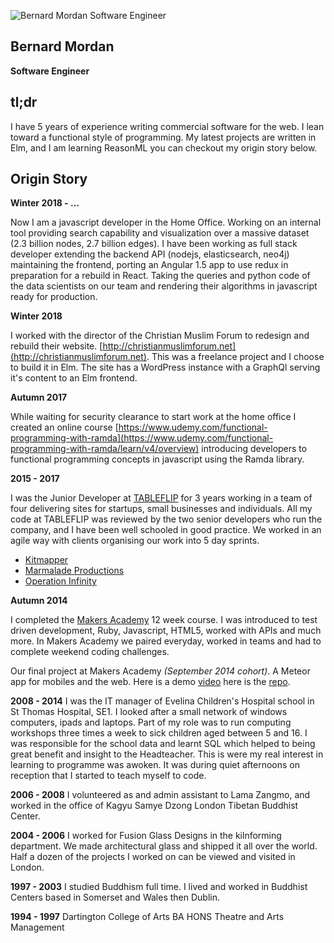 ![Bernard Mordan Software Engineer](https://avatars2.githubusercontent.com/u/4499581?s=460&v=4)

## Bernard Mordan
**Software Engineer** 

## tl;dr

I have 5 years of experience writing commercial software for the web. I lean toward a functional style of programming. My latest projects are written in Elm, and I am learning ReasonML you can checkout my origin story below.

## Origin Story

**Winter 2018 - ...**

Now I am a javascript developer in the Home Office. Working on an internal tool providing search capability and visualization over a massive dataset (2.3 billion nodes, 2.7 billion edges). I have been working as full stack developer extending the backend API (nodejs, elasticsearch, neo4j) maintaining the frontend, porting an Angular 1.5 app to use redux in preparation for a rebuild in React. Taking the queries and python code of the data scientists on our team and rendering their algorithms in javascript ready for production.

**Winter 2018**

I worked with the director of the Christian Muslim Forum to redesign and rebuild their website. [http://christianmuslimforum.net](http://christianmuslimforum.net). This was a freelance project and I choose to build it in Elm. The site has a WordPress instance with a GraphQl serving it's content to an Elm frontend.

**Autumn 2017**

While waiting for security clearance to start work at the home office I created an online course [https://www.udemy.com/functional-programming-with-ramda](https://www.udemy.com/functional-programming-with-ramda/learn/v4/overview) introducing developers to functional programming concepts in javascript using the Ramda library.  

**2015 - 2017**

I was the Junior Developer at [TABLEFLIP](https://tableflip.io) for 3 years working in a team of four delivering sites for startups, small businesses and individuals. All my code at TABLEFLIP was reviewed by the two senior developers who run the company, and I have been well schooled in good practice. We worked in an agile way with clients organising our work into 5 day sprints.

* [Kitmapper](https://kitmapper.com)
* [Marmalade Productions](http://tableflip.github.io/marmalade-productions)
* [Operation Infinity](http://operationinfinity.org)

**Autumn 2014**

I completed the [Makers Academy](http://www.makersacademy.com/) 12 week course. I was introduced to test driven development, Ruby, Javascript, HTML5, worked with APIs and much more. In Makers Academy we paired everyday, worked in teams and had to complete weekend coding challenges.

Our final project at Makers Academy *(September 2014 cohort)*. A Meteor app for mobiles and the web. Here is a demo [video](https://youtu.be/qpGh8sWWuV0) here is the [repo](https://github.com/bmordan/flickynotes).

**2008 - 2014**
I was the IT manager of Evelina Children's Hospital school in St Thomas Hospital, SE1. I looked after a small network of windows computers, ipads and laptops. Part of my role was to run computing workshops three times a week to sick children aged between 5 and 16. I was responsible for the school data and learnt SQL which helped to being great benefit and insight to the Headteacher. This is were my real interest in learning to programme was awoken. It was during quiet afternoons on reception that I started to teach myself to code.

**2006 - 2008**
I volunteered as and admin assistant to Lama Zangmo, and worked in the office of Kagyu Samye Dzong London Tibetan Buddhist Center.

**2004 - 2006**
I worked for Fusion Glass Designs in the kilnforming department. We made architectural glass and shipped it all over the world. Half a dozen of the projects I worked on can be viewed and visited in London.

**1997 - 2003**
I studied Buddhism full time. I lived and worked in Buddhist Centers based in Somerset and Wales then Dublin.

**1994 - 1997**
Dartington College of Arts
BA HONS Theatre and Arts Management

